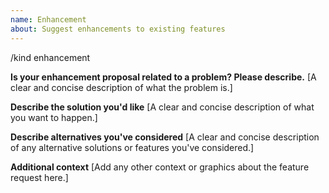 ```yaml
---
name: Enhancement
about: Suggest enhancements to existing features
---
```


/kind enhancement

**Is your enhancement proposal related to a problem? Please describe.**
[A clear and concise description of what the problem is.]

**Describe the solution you'd like**
[A clear and concise description of what you want to happen.]


**Describe alternatives you've considered**
[A clear and concise description of any alternative solutions or features you've considered.]

**Additional context**
[Add any other context or graphics about the feature request here.]
